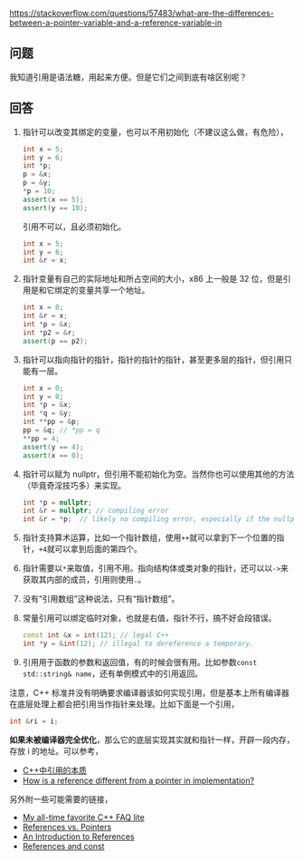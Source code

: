 <https://stackoverflow.com/questions/57483/what-are-the-differences-between-a-pointer-variable-and-a-reference-variable-in>

## 问题

我知道引用是语法糖，用起来方便。但是它们之间到底有啥区别呢？

## 回答

1. 指针可以改变其绑定的变量，也可以不用初始化（不建议这么做，有危险），

   ```c++
   int x = 5;
   int y = 6;
   int *p;
   p = &x;
   p = &y;
   *p = 10;
   assert(x == 5);
   assert(y == 10);
   ```

    引用不可以，且必须初始化。

   ```c++
   int x = 5;
   int y = 6;
   int &r = x;
   ```

 2. 指针变量有自己的实际地址和所占空间的大小，x86 上一般是 32 位，但是引用是和它绑定的变量共享一个地址。

    ```c++
    int x = 0;
    int &r = x;
    int *p = &x;
    int *p2 = &r;
    assert(p == p2);
    ```
 3. 指针可以指向指针的指针，指针的指针的指针，甚至更多层的指针，但引用只能有一层。

    ```c++
    int x = 0;
    int y = 0;
    int *p = &x;
    int *q = &y;
    int **pp = &p;
    pp = &q; // *pp = q
    **pp = 4;
    assert(y == 4);
    assert(x == 0);
    ```
 4. 指针可以赋为 nullptr，但引用不能初始化为空。当然你也可以使用其他的方法（毕竟奇淫技巧多）来实现。

    ```c++
    int *p = nullptr;
    int &r = nullptr; // compiling error
    int &r = *p;  // likely no compiling error, especially if the nullptr is hidden behind a function call, yet it refers to a non-existent int at address 0
    ```
 5. 指针支持算术运算，比如一个指针数组，使用`++`就可以拿到下一个位置的指针，`+4`就可以拿到后面的第四个。

 6. 指针需要以`*`来取值，引用不用。指向结构体或类对象的指针，还可以以`->`来获取其内部的成员，引用则使用`.`。

 7. 没有“引用数组”这种说法，只有“指针数组”。

 8. 常量引用可以绑定临时对象，也就是右值，指针不行，搞不好会段错误。

    ```c++
    const int &x = int(12); // legal C++
    int *y = &int(12); // illegal to dereference a temporary.
    ```

9. 引用用于函数的参数和返回值，有的时候会很有用。比如参数`const std::string& name`，还有单例模式中的引用返回。

注意，C++ 标准并没有明确要求编译器该如何实现引用，但是基本上所有编译器在底层处理上都会把引用当作指针来处理。比如下面是一个引用，

```c++
int &ri = i;
```

**如果未被编译器完全优化**，那么它的底层实现其实就和指针一样，开辟一段内存，存放 i 的地址。可以参考，

- [C++中引用的本质](https://blog.csdn.net/K346K346/article/details/46805159)
- [How is a reference different from a pointer in implementation?](https://stackoverflow.com/questions/2323189/how-is-a-reference-different-from-a-pointer-in-implementation)

另外附一些可能需要的链接，

- [My all-time favorite C++ FAQ lite](http://yosefk.com/c++fqa/ref.html)
- [References vs. Pointers](http://www.embedded.com/electronics-blogs/programming-pointers/4023307/References-vs-Pointers)
- [An Introduction to References](http://www.embedded.com/electronics-blogs/programming-pointers/4024641/An-Introduction-to-References)
- [References and const](http://www.embedded.com/electronics-blogs/programming-pointers/4023290/References-and-const)
